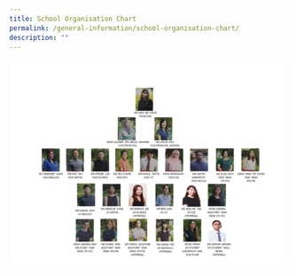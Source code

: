 ```yaml
---
title: School Organisation Chart
permalink: /general-information/school-organisation-chart/
description: ""
---
```

![School Organisation Chart](/images/SCHOOL%20ORG%20CHART%202022%20v2.jpg)